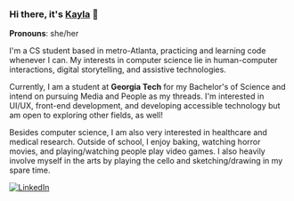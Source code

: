 ### Hi there, it's [Kayla](https://km-verde.github.io/) 👋

**Pronouns**: she/her

I'm a CS student based in metro-Atlanta, practicing and learning code whenever I can. My interests in computer science lie in human-computer interactions, digital storytelling, and assistive technologies.

Currently, I am a student at **Georgia Tech** for my Bachelor's of Science and intend on pursuing Media and People as my threads. I'm interested in UI/UX, front-end development, and developing accessible technology but am open to exploring other fields, as well!

Besides computer science, I am also very interested in healthcare and medical research. Outside of school, I enjoy baking, watching horror movies, and playing/watching people play video games. I also heavily involve myself in the arts by playing the cello and sketching/drawing in my spare time.

[<img alt="LinkedIn" src="https://img.shields.io/badge/LinkedIn-%230E76A8.svg?&style=for-the-badge&logo=LinkedIn&logoColor=white" />](https://linkedin.com/in/kmverdeflor)

<!--
**km-verde/km-verde** is a ✨ _special_ ✨ repository because its `README.md` (this file) appears on your GitHub profile.

Here are some ideas to get you started:

- 🔭 I’m currently working on ...
- 🌱 I’m currently learning ...
- 👯 I’m looking to collaborate on ...
- 🤔 I’m looking for help with ...
- 💬 Ask me about ...
- 📫 How to reach me: ...
- 😄 Pronouns: ...
- ⚡ Fun fact: ...
-->
